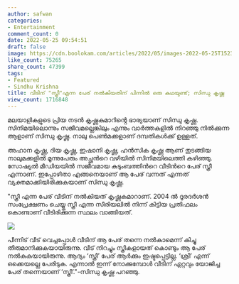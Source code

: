 ```yaml
---
author: safwan
categories:
- Entertainment
comment_count: 0
date: 2022-05-25 09:54:51
draft: false
image: https://cdn.boolokam.com/articles/2022/05/images-2022-05-25T152333.291.jpeg
like_count: 75265
share_count: 47399
tags:
- Featured
- Sindhu Krishna
title: വീടിന് "സ്ത്രീ"എന്ന പേര് നൽകിയതിന് പിന്നിൽ ഒരു കഥയുണ്ട്; സിന്ധു കൃഷ്ണ
view_count: 1716848
---
```


മലയാളികളുടെ പ്രിയ നടൻ കൃഷ്ണകുമാറിൻ്റെ ഭാര്യയാണ് സിന്ധു കൃഷ്ണ. സിനിമയിലൊന്നും സജീവമല്ലെങ്കിലും എന്നും വാർത്തകളിൽ നിറഞ്ഞു നിൽക്കുന്ന ആളാണ് സിന്ധു കൃഷ്ണ. നാലു പെൺമക്കളാണ് ദമ്പതികൾക്ക് ഉള്ളത്.

അഹാന കൃഷ്ണ, ദിയ കൃഷ്ണ, ഇഷാനി കൃഷ്ണ, ഹൻസിക കൃഷ്ണ ആണ് തുടങ്ങിയ നാലുമക്കളിൽ മൂന്നുപേരും അച്ഛൻറെ വഴിയിൽ സിനിമയിലെത്തി കഴിഞ്ഞു. സോഷ്യൽ മീഡിയയിൽ സജീവമായ കുടുംബത്തിൻറെ വീടിൻറെ പേര് സ്ത്രീ എന്നാണ്. ഇപ്പോഴിതാ എങ്ങനെയാണ് ആ പേര് വന്നത് എന്നത് വ്യക്തമാക്കിയിരിക്കുകയാണ് സിന്ധു കൃഷ്ണ.

  
  
"സ്ത്രീ എന്ന പേര് വീടിന് നൽകിയത് കൃഷ്ണകുമാറാണ്. 2004 ൽ ദൂരദർശൻ സംപ്രേക്ഷണം ചെയ്യ്ത സ്ത്രീ എന്ന സീരിയലിൽ നിന്ന് കിട്ടിയ പ്രതിഫലം കൊണ്ടാണ് വീടിരിക്കുന്ന സ്ഥലം വാങ്ങിയത്.

![](https://cdn.boolokam.com/articles/2022/05/images-2022-05-25T152333.291.jpeg)

  
  
പീന്നിട് വീട് വെച്ചപ്പോൾ വീടിന് ആ പേര് തന്നെ നൽകാമെന്ന് കിച്ചു തീരുമാനിക്കുകയായിരുന്നു. വീട് നിറച്ചും സ്ത്രീകളായത് കൊണ്ടും ആ പേര് നൽകുകയായിരുന്നു. ആദ്യം ‘സ്ത്രീ’ പേര് ആർക്കും ഇഷ്ടപ്പെട്ടില്ല. ‘ശ്രീ’ എന്ന് ഒക്കെയല്ലെ പേരിടുക. എന്നാൽ ഇന്ന് നോക്കുമ്പോൾ വീടിന് ഏറ്റവും യോജിച്ച പേര് തന്നെയാണ് ‘സ്ത്രീ’."-സിന്ധു കൃഷ്ണ പറഞ്ഞു.